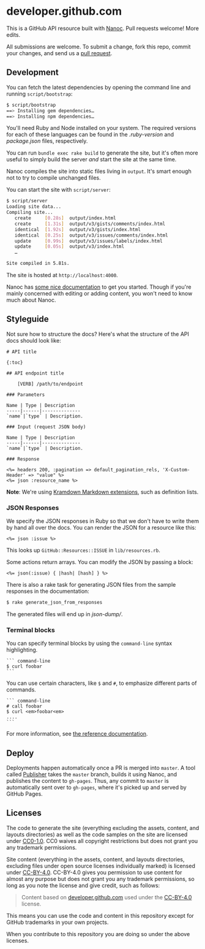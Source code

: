 # developer.github.com

This is a GitHub API resource built with [Nanoc][nanoc]. Pull requests welcome! More edits.

All submissions are welcome. To submit a change, fork this repo, commit your changes, and send us a [pull request](http://help.github.com/send-pull-requests/).

## Development

You can fetch the latest dependencies by opening the command line and running `script/bootstrap`:

``` sh
$ script/bootstrap
==> Installing gem dependencies…
==> Installing npm dependencies…
```

You'll need Ruby and Node installed on your system. The required versions for each of these languages can be found in the *.ruby-version* and *package.json* files, respectively.

You can run `bundle exec rake build` to generate the site, but it's often more useful
to simply build the server *and* start the site at the same time.

Nanoc compiles the site into static files living in `output`.  It's
smart enough not to try to compile unchanged files.

You can start the site with `script/server`:

``` sh
$ script/server
Loading site data...
Compiling site...
   create     [0.28s]  output/index.html
   create     [1.31s]  output/v3/gists/comments/index.html
   identical  [1.92s]  output/v3/gists/index.html
   identical  [0.25s]  output/v3/issues/comments/index.html
   update     [0.99s]  output/v3/issues/labels/index.html
   update     [0.05s]  output/v3/index.html
   …

Site compiled in 5.81s.
```

The site is hosted at `http://localhost:4000`.

Nanoc has [some nice documentation](http://nanoc.ws/docs/tutorial/) to get you started.  Though if you're mainly concerned with editing or adding content, you won't need to know much about Nanoc.

[nanoc]: http://nanoc.ws/

## Styleguide

Not sure how to structure the docs?  Here's what the structure of the
API docs should look like:

    # API title

    {:toc}

    ## API endpoint title

        [VERB] /path/to/endpoint

    ### Parameters

    Name | Type | Description
    -----|------|--------------
    `name`|`type` | Description.

    ### Input (request JSON body)

    Name | Type | Description
    -----|------|--------------
    `name`|`type` | Description.

    ### Response

    <%= headers 200, :pagination => default_pagination_rels, 'X-Custom-Header' => "value" %>
    <%= json :resource_name %>

**Note**: We're using [Kramdown Markdown extensions](http://kramdown.gettalong.org/syntax.html), such as definition lists.

### JSON Responses

We specify the JSON responses in Ruby so that we don't have to write
them by hand all over the docs.  You can render the JSON for a resource
like this:

```erb
<%= json :issue %>
```

This looks up `GitHub::Resources::ISSUE` in `lib/resources.rb`.

Some actions return arrays.  You can modify the JSON by passing a block:

```erb
<%= json(:issue) { |hash| [hash] } %>
```

There is also a rake task for generating JSON files from the sample responses in the documentation:

``` sh
$ rake generate_json_from_responses
```

The generated files will end up in *json-dump/*.

### Terminal blocks

You can specify terminal blocks by using the `command-line` syntax highlighting.

    ``` command-line
    $ curl foobar
    ```

You can use certain characters, like `$` and `#`, to emphasize different parts
of commands.

    ``` command-line
    # call foobar
    $ curl <em>foobar<em>
    ....
    ```

For more information, see [the reference documentation](https://github.com/gjtorikian/extended-markdown-filter#command-line-highlighting).

## Deploy

Deployments happen automatically once a PR is merged into `master`. A tool called [Publisher](https://github.com/gjtorikian/publisher) takes the `master` branch, builds it using Nanoc, and publishes the content to `gh-pages`. Thus, any commit to `master` is automatically sent over to `gh-pages`, where it's picked up and served by GitHub Pages.

## Licenses

The code to generate the site (everything excluding the assets, content,
and layouts directories) as well as the code samples on the site are
licensed under
[CC0-1.0](https://creativecommons.org/publicdomain/zero/1.0/legalcode).
CC0 waives all copyright restrictions but does not grant you any trademark
permissions.

Site content (everything in the assets, content, and layouts directories,
excluding files under open source licenses individually marked) is licensed
under [CC-BY-4.0](https://creativecommons.org/licenses/by/4.0/). CC-BY-4.0
gives you permission to use content for almost any purpose but does not grant
you any trademark permissions, so long as you note the license and give credit,
such as follows:

> Content based on
> <a href="https://github.com/github/developer.github.com">developer.github.com</a>
> used under the
> <a href="https://creativecommons.org/licenses/by/4.0/">CC-BY-4.0</a>
> license.</a>

This means you can use the code and content in this repository except for
GitHub trademarks in your own projects.

When you contribute to this repository you are doing so under the above
licenses.
